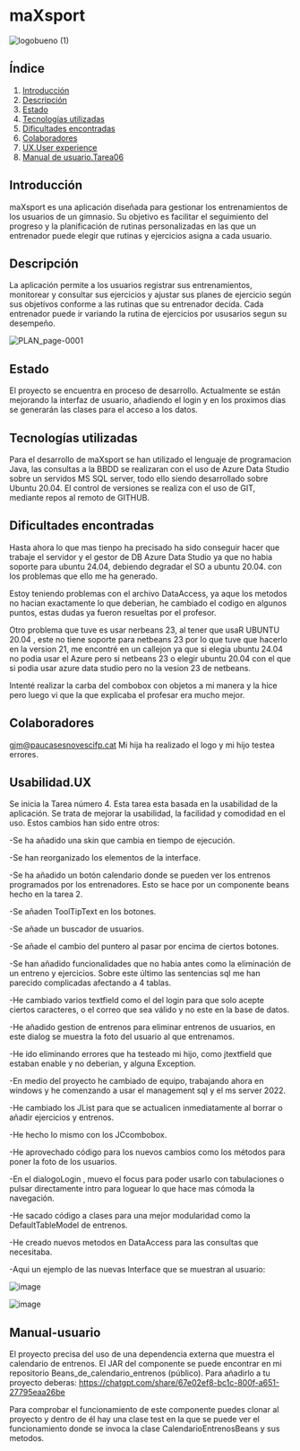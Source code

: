 # maXsport

![logobueno (1)](https://github.com/user-attachments/assets/b602fddd-e731-40b3-a8cc-cb9ce3fdbf65)


## Índice
1. [Introducción](#introducción)
2. [Descripción](#descripción)
3. [Estado](#estado)
4. [Tecnologías utilizadas](#tecnologías-utilizadas)
5. [Dificultades encontradas](#dificultades-encontradas)
6. [Colaboradores](#colaboradores)
7. [UX.User experience](#Usabilidad)
8. [Manual de usuario.Tarea06](#Manual-usuario)

## Introducción
maXsport es una aplicación diseñada para gestionar los entrenamientos de los usuarios de un gimnasio. Su objetivo es facilitar el seguimiento del progreso y la planificación de rutinas personalizadas en las que un entrenador puede elegir que rutinas y ejercicios asigna a cada usuario. 

## Descripción
La aplicación permite a los usuarios registrar sus entrenamientos, monitorear y consultar sus ejercicios y ajustar sus planes de ejercicio según sus objetivos conforme a las rutinas que su entrenador decida. Cada entrenador puede ir variando la rutina de ejercicios por ususarios segun su desempeño.

![PLAN_page-0001](https://github.com/user-attachments/assets/537a5dfe-e0b3-49f8-b0fd-627178125f11)

## Estado
El proyecto se encuentra en proceso de desarrollo. Actualmente se están mejorando la interfaz de usuario, añadiendo el login y en los proximos dias se generarán las clases para el acceso a los datos.

## Tecnologías utilizadas
Para el desarrollo de maXsport se han utilizado el lenguaje de programacion Java, las consultas a la BBDD se realizaran con el uso de Azure Data Studio sobre un servidos MS SQL server, todo ello siendo desarrollado sobre Ubuntu 20.04.
El control de versiones se realiza con el uso de GIT, mediante repos al remoto de GITHUB.

## Dificultades encontradas
Hasta ahora lo que mas tienpo ha precisado ha sido conseguir hacer que trabaje el servidor y el gestor de DB Azure Data Studio ya que no habia soporte para ubuntu 24.04, debiendo degradar el SO a ubuntu 20.04. con los problemas que ello me ha generado.

Estoy teniendo problemas con el archivo DataAccess, ya aque los metodos no hacian exactamente lo que deberian, he cambiado el codigo en algunos puntos, estas dudas ya fueron resueltas por el profesor.

Otro problema que tuve es usar nerbeans 23, al tener que usaR UBUNTU 20.04 , este no tiene soporte para netbeans 23 por lo que tuve que hacerlo en la version 21, me encontré en un callejon ya que si elegia ubuntu 24.04 no podia usar el Azure pero si netbeans 23 o elegir ubuntu 20.04 con el que si podia usar azure data studio pero no la vesion 23 de netbeans.

Intenté realizar la carba del combobox con objetos a mi manera y la hice pero luego vi que la que explicaba el profesar era mucho mejor.

## Colaboradores
gjm@paucasesnovescifp.cat
Mi hija ha realizado el logo y mi hijo testea errores.

## Usabilidad.UX
Se inicia la Tarea número 4. Esta tarea esta basada en la usabilidad de la aplicación. Se trata de mejorar la usabilidad, la facilidad y comodidad en el uso. Estos cambios han sido entre otros:

-Se ha añadido una skin que cambia en tiempo de ejecución.

-Se han reorganizado los elementos de la interface.

-Se ha añadido un botón calendario donde se pueden ver los entrenos programados por los entrenadores. Esto se hace por un componente beans hecho en la tarea 2.

-Se añaden ToolTipText en los botones.

-Se añade un buscador de usuarios.

-Se añade el cambio del puntero al pasar por encima de ciertos botones.

-Se han añadido funcionalidades que no habia antes como la eliminación de un entreno y ejercicios. Sobre este último las sentencias sql me han parecido complicadas afectando a 4 tablas.

-He cambiado varios textfield como el del login para que solo acepte ciertos caracteres, o el correo que sea válido y no este en la base de datos.

-He añadido gestion de entrenos para eliminar entrenos de usuarios, en este dialog se muestra la foto del usuario al que entrenamos.

-He ido eliminando errores que ha testeado mi hijo, como jtextfield que estaban enable y no deberian, y alguna Exception.

-En medio del proyecto he cambiado de equipo, trabajando ahora en windows y he comenzando a usar el management sql y el ms server 2022.

-He cambiado los JList para que se actualicen inmediatamente al borrar o añadir ejercicios y entrenos.

-He hecho lo mismo con los JCcombobox.

-He aprovechado código para los nuevos cambios como los métodos para poner la foto de los usuarios.

-En el dialogoLogin , muevo el focus para poder usarlo con tabulaciones o pulsar directamente intro para loguear lo que hace mas cómoda la navegación.

-He sacado código a clases para una mejor modularidad como la DefaultTableModel de entrenos.

-He creado nuevos metodos en DataAccess para las consultas que necesitaba.

-Aqui un ejemplo de las nuevas Interface que se muestran al usuario:

![image](https://github.com/user-attachments/assets/59d54b6b-128a-4bed-b4dd-fb760b37daed)

![image](https://github.com/user-attachments/assets/0407bb88-c6e2-4a0d-8a91-863dfabdfa1b)

## Manual-usuario
El proyecto precisa del uso de una dependencia externa que muestra el calendario de entrenos. El JAR del componente se puede encontrar en mi repositorio Beans_de_calendario_entrenos (público).
Para añadirlo a tu proyecto deberas:
https://chatgpt.com/share/67e02ef8-bc1c-800f-a651-27795eaa26be

Para comprobar el funcionamiento de este componente puedes clonar al proyecto y dentro de él hay una clase test en la que se puede ver el funcionamiento donde se invoca la clase CalendarioEntrenosBeans y sus metodos.

